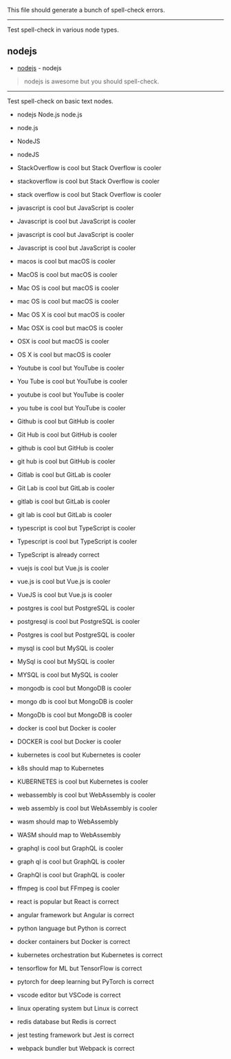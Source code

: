This file should generate a bunch of spell-check errors.

---

Test spell-check in various node types.

## nodejs
- [nodejs](https://foo.com) - nodejs
> nodejs is awesome but you should spell-check.

---

Test spell-check on basic text nodes.

- nodejs Node.js node.js
- node.js
- NodeJS
- nodeJS

- StackOverflow is cool but Stack Overflow is cooler
- stackoverflow is cool but Stack Overflow is cooler
- stack overflow is cool but Stack Overflow is cooler

- javascript is cool but JavaScript is cooler
- Javascript is cool but JavaScript is cooler

- javascript is cool but JavaScript is cooler
- Javascript is cool but JavaScript is cooler

- macos is cool but macOS is cooler
- MacOS is cool but macOS is cooler
- Mac OS is cool but macOS is cooler
- mac OS is cool but macOS is cooler
- Mac OS X is cool but macOS is cooler
- Mac OSX is cool but macOS is cooler
- OSX is cool but macOS is cooler
- OS X is cool but macOS is cooler

- Youtube is cool but YouTube is cooler
- You Tube is cool but YouTube is cooler
- youtube is cool but YouTube is cooler
- you tube is cool but YouTube is cooler

- Github is cool but GitHub is cooler
- Git Hub is cool but GitHub is cooler
- github is cool but GitHub is cooler
- git hub is cool but GitHub is cooler

- Gitlab is cool but GitLab is cooler
- Git Lab is cool but GitLab is cooler
- gitlab is cool but GitLab is cooler
- git lab is cool but GitLab is cooler

- typescript is cool but TypeScript is cooler
- Typescript is cool but TypeScript is cooler
- TypeScript is already correct

- vuejs is cool but Vue.js is cooler
- vue.js is cool but Vue.js is cooler
- VueJS is cool but Vue.js is cooler

- postgres is cool but PostgreSQL is cooler
- postgresql is cool but PostgreSQL is cooler
- Postgres is cool but PostgreSQL is cooler

- mysql is cool but MySQL is cooler
- MySql is cool but MySQL is cooler
- MYSQL is cool but MySQL is cooler

- mongodb is cool but MongoDB is cooler
- mongo db is cool but MongoDB is cooler
- MongoDb is cool but MongoDB is cooler

- docker is cool but Docker is cooler
- DOCKER is cool but Docker is cooler

- kubernetes is cool but Kubernetes is cooler
- k8s should map to Kubernetes
- KUBERNETES is cool but Kubernetes is cooler

- webassembly is cool but WebAssembly is cooler
- web assembly is cool but WebAssembly is cooler
- wasm should map to WebAssembly
- WASM should map to WebAssembly

- graphql is cool but GraphQL is cooler
- graph ql is cool but GraphQL is cooler
- GraphQl is cool but GraphQL is cooler

- ffmpeg is cool but FFmpeg is cooler

- react is popular but React is correct
- angular framework but Angular is correct  
- python language but Python is correct
- docker containers but Docker is correct
- kubernetes orchestration but Kubernetes is correct
- tensorflow for ML but TensorFlow is correct
- pytorch for deep learning but PyTorch is correct
- vscode editor but VSCode is correct
- linux operating system but Linux is correct
- redis database but Redis is correct
- jest testing framework but Jest is correct
- webpack bundler but Webpack is correct
